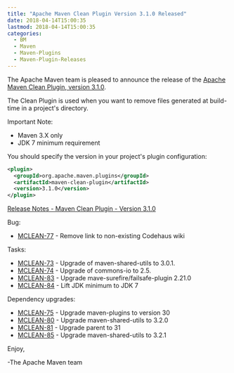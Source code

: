 ```yaml
---
title: "Apache Maven Clean Plugin Version 3.1.0 Released"
date: 2018-04-14T15:00:35
lastmod: 2018-04-14T15:00:35
categories:
  - BM
  - Maven
  - Maven-Plugins
  - Maven-Plugin-Releases
---
```

The Apache Maven team is pleased to announce the release of the 
[Apache Maven Clean Plugin, version 3.1.0](https://maven.apache.org/plugins/maven-clean-plugin/).

The Clean Plugin is used when you want to remove files generated at build-time
in a project's directory.

Important Note:

 * Maven 3.X only
 * JDK 7 minimum requirement

You should specify the version in your project's plugin configuration:

```xml
<plugin>
  <groupId>org.apache.maven.plugins</groupId>
  <artifactId>maven-clean-plugin</artifactId>
  <version>3.1.0</version>
</plugin>
```

<!-- more -->

[Release Notes - Maven Clean Plugin - Version 3.1.0](https://issues.apache.org/jira/secure/ReleaseNote.jspa?projectId=12317224&version=12337984)

Bug:

 * [MCLEAN-77](https://issues.apache.org/jira/browse/MCLEAN-77) - Remove link to non-existing Codehaus wiki

Tasks:

 * [MCLEAN-73](https://issues.apache.org/jira/browse/MCLEAN-73) - Upgrade of maven-shared-utils to 3.0.1.
 * [MCLEAN-74](https://issues.apache.org/jira/browse/MCLEAN-74) - Upgrade of commons-io to 2.5.
 * [MCLEAN-83](https://issues.apache.org/jira/browse/MCLEAN-83) - Upgrade mave-surefire/failsafe-plugin 2.21.0
 * [MCLEAN-84](https://issues.apache.org/jira/browse/MCLEAN-84) - Lift JDK minimum to JDK 7

Dependency upgrades:

 * [MCLEAN-75](https://issues.apache.org/jira/browse/MCLEAN-75) - Upgrade maven-plugins to version 30
 * [MCLEAN-80](https://issues.apache.org/jira/browse/MCLEAN-80) - Upgrade maven-shared-utils to 3.2.0
 * [MCLEAN-81](https://issues.apache.org/jira/browse/MCLEAN-81) - Upgrade parent to 31
 * [MCLEAN-85](https://issues.apache.org/jira/browse/MCLEAN-85) - Upgrade maven-shared-utils to 3.2.1


Enjoy,

-The Apache Maven team
